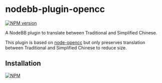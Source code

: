 # nodebb-plugin-opencc

[![NPM version](https://img.shields.io/npm/v/nodebb-plugin-opencc.svg)](https://npmjs.org/package/nodebb-plugin-opencc)

A NodeBB plugin to translate between Traditional and Simplified Chinese.

This plugin is based on [node-opencc](https://github.com/compulim/node-opencc) but only preserves translation between Traditional and Simplified Chinese to reduce size.

## Installation

[![NPM](https://nodei.co/npm/nodebb-plugin-opencc.png?downloads=true)](https://nodei.co/npm/nodebb-plugin-opencc/)
